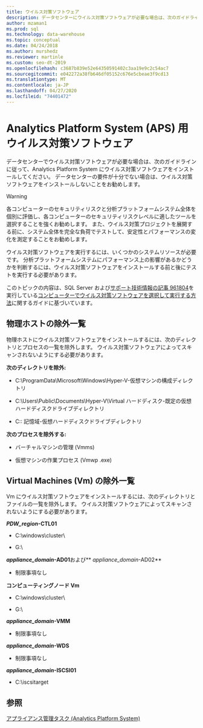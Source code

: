 ```yaml
---
title: ウイルス対策ソフトウェア
description: データセンターにウイルス対策ソフトウェアが必要な場合は、次のガイドラインに従って、Analytics Platform System (APS) にウイルス対策ソフトウェアをインストールしてください。 データセンターの要件が十分でない場合は、ウイルス対策ソフトウェアをインストールしないことをお勧めします。
author: mzaman1
ms.prod: sql
ms.technology: data-warehouse
ms.topic: conceptual
ms.date: 04/24/2018
ms.author: murshedz
ms.reviewer: martinle
ms.custom: seo-dt-2019
ms.openlocfilehash: c3687b839e52e64350591402c3aa19e9c2c54ac7
ms.sourcegitcommit: e042272a38fb646df05152c676e5cbeae3f9cd13
ms.translationtype: MT
ms.contentlocale: ja-JP
ms.lasthandoff: 04/27/2020
ms.locfileid: "74401472"
---
```

# <a name="antivirus-software-for-analytics-platform-system-aps"></a>Analytics Platform System (APS) 用ウイルス対策ソフトウェア
データセンターでウイルス対策ソフトウェアが必要な場合は、次のガイドラインに従って、Analytics Platform System にウイルス対策ソフトウェアをインストールしてください。 データセンターの要件が十分でない場合は、ウイルス対策ソフトウェアをインストールしないことをお勧めします。  
  
> [!WARNING]  
> 各コンピューターのセキュリティリスクと分析プラットフォームシステム全体を個別に評価し、各コンピューターのセキュリティリスクレベルに適したツールを選択することを強くお勧めします。 また、ウイルス対策プロジェクトを展開する前に、システム全体を完全な負荷でテストして、安定性とパフォーマンスの変化を測定することをお勧めします。  
>   
> ウイルス対策ソフトウェアを実行するには、いくつかのシステムリソースが必要です。 分析プラットフォームシステムにパフォーマンス上の影響があるかどうかを判断するには、ウイルス対策ソフトウェアをインストールする前と後にテストを実行する必要があります。  
  
このトピックの内容は、SQL Server および[サポート技術情報の記事 961804](https://support.microsoft.com/kb/961804/en-us)を実行している[コンピューターでウイルス対策ソフトウェアを選択して実行する方法](https://support.microsoft.com/kb/309422)に関するガイドに基づいています。  
  
## <a name="exclusion-list-for-physical-hosts"></a>物理ホストの除外一覧  
物理ホストにウイルス対策ソフトウェアをインストールするには、次のディレクトリとプロセスの一覧を除外します。 ウイルス対策ソフトウェアによってスキャンされないようにする必要があります。  
  
**次のディレクトリを除外:**  
  
-   C:\ProgramData\Microsoft\Windows\Hyper-V-仮想マシンの構成ディレクトリ  
  
-   C:\Users\Public\Documents\Hyper-V\Virtual ハードディスク-既定の仮想ハードディスクドライブディレクトリ  
  
-   C:\: 記憶域-仮想ハードディスクドライブディレクトリ  
  
**次のプロセスを除外する:**  
  
-   バーチャルマシンの管理 (Vmms)  
  
-   仮想マシンの作業プロセス (Vmwp .exe)  
  
## <a name="exclusion-list-for-virtual-machines-vms"></a>Virtual Machines (Vm) の除外一覧  
Vm にウイルス対策ソフトウェアをインストールするには、次のディレクトリとファイルの一覧を除外します。 ウイルス対策ソフトウェアによってスキャンされないようにする必要があります。  
  
**_PDW_region_-CTL01**  
  
-   C:\windows\cluster\  
  
-   G:\  
  
**_appliance_domain_-AD01**および** _appliance_domain_-AD02**  
  
-   制限事項なし  
  
**コンピューティングノード Vm**  
  
-   C:\windows\cluster\  
  
-   G:\  
  
**_appliance_domain_-VMM**  
  
-   制限事項なし  
  
**_appliance_domain_-WDS**  
  
-   制限事項なし  
  
**_appliance_domain_-ISCSI01**  
  
-   C:\iscsitarget  
  
## <a name="see-also"></a>参照  
[アプライアンス管理タスク &#40;Analytics Platform System&#41;](appliance-management-tasks.md)  
  
